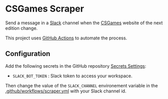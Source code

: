 # CSGames Scraper

Send a message in a [Slack](https://slack.com/) channel when the [CSGames](https://csgames.org/) website of the next edition change.

This project uses [GitHub Actions](https://help.github.com/en/actions) to automate the process.

## Configuration

Add the following secrets in the GitHub repository [Secrets Settings](https://help.github.com/en/actions/automating-your-workflow-with-github-actions/creating-and-using-encrypted-secrets):
- `SLACK_BOT_TOKEN` : Slack token to access your workspace.

Then change the value of the `SLACK_CHANNEL` environement variable in the [.github/workflows/scraper.yml](.github/workflows/scraper.yml) with your Slack channel id.
